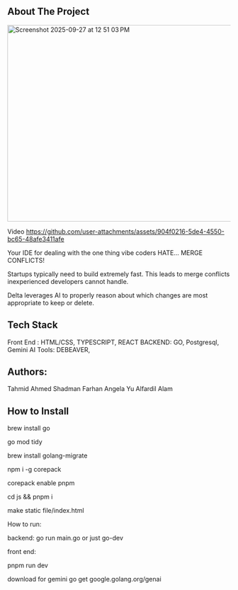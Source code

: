 ## About The Project

<img width="945" height="444" alt="Screenshot 2025-09-27 at 12 51 03 PM" src="https://github.com/user-attachments/assets/c163d621-dadd-4b0a-9aa3-c4eb1c43d083" />

Video 
https://github.com/user-attachments/assets/904f0216-5de4-4550-bc65-48afe3411afe



Your IDE for dealing with the one thing vibe coders HATE… MERGE CONFLICTS! 

Startups typically need to build extremely fast. This leads to merge conflicts inexperienced developers cannot handle. 

Delta leverages AI to properly reason about which changes are most appropriate to keep or delete.



##  Tech Stack
Front End : HTML/CSS, TYPESCRIPT, REACT
BACKEND: GO, Postgresql, Gemini AI
Tools:  DEBEAVER,

## Authors:
Tahmid Ahmed
Shadman Farhan
Angela Yu
Alfardil Alam



##  How to Install

brew install go

go mod tidy

brew install golang-migrate

npm i -g corepack

corepack enable pnpm

cd js && pnpm i

make static file/index.html

How to run:

backend:
go run main.go or just go-dev

front end:

pnpm run dev

download for gemini
go get google.golang.org/genai



